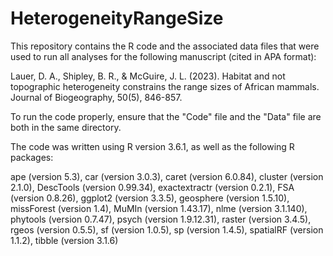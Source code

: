 # HeterogeneityRangeSize
This repository contains the R code and the associated data files that were used to run all analyses for the following manuscript (cited in APA format):

Lauer, D. A., Shipley, B. R., & McGuire, J. L. (2023). Habitat and not topographic heterogeneity constrains the range sizes of African mammals. Journal of Biogeography, 50(5), 846-857.

To run the code properly, ensure that the "Code" file and the "Data" file are both in the same directory.

The code was written using R version 3.6.1, as well as the following R packages:

ape (version 5.3),
car (version 3.0.3),
caret (version 6.0.84),
cluster (version 2.1.0),
DescTools (version 0.99.34),
exactextractr (version 0.2.1),
FSA (version 0.8.26),
ggplot2 (version 3.3.5),
geosphere (version 1.5.10),
missForest (version 1.4),
MuMIn (version 1.43.17),
nlme (version 3.1.140),
phytools (version 0.7.47),
psych (version 1.9.12.31),
raster (version 3.4.5),
rgeos (version 0.5.5),
sf (version 1.0.5),
sp (version 1.4.5),
spatialRF (version 1.1.2),
tibble (version 3.1.6)
